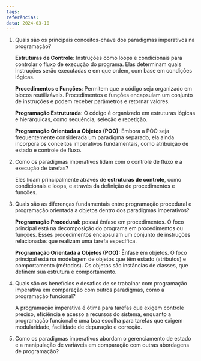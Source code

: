 ```yaml
---
tags: 
referências: 
data: 2024-03-10
---
```

1) Quais são os principais conceitos-chave dos paradigmas imperativos na programação?
   
	**Estruturas de Controle**: Instruções como loops e condicionais para controlar o fluxo de execução do programa. Elas determinam quais instruções serão executadas e em que ordem, com base em condições lógicas.
    
	**Procedimentos e Funções**: Permitem que o código seja organizado em blocos reutilizáveis. Procedimentos e funções encapsulam um conjunto de instruções e podem receber parâmetros e retornar valores.
    
	**Programação Estruturada**: O código é organizado em estruturas lógicas e hierárquicas, como sequência, seleção e repetição.
    
	**Programação Orientada a Objetos (POO)**: Embora a POO seja frequentemente considerada um paradigma separado, ela ainda incorpora os conceitos imperativos fundamentais, como atribuição de estado e controle de fluxo.
   
2) Como os paradigmas imperativos lidam com o controle de fluxo e a execução de tarefas?

	Eles lidam principalmente através de **estruturas de controle**, como condicionais e loops, e através da definição de procedimentos e funções.
   
3) Quais são as diferenças fundamentais entre programação procedural e programação orientada a objetos dentro dos paradigmas imperativos?

	**Programação Procedural:** possui ênfase em procedimentos. O foco principal está na decomposição do programa em procedimentos ou funções. Esses procedimentos encapsulam um conjunto de instruções relacionadas que realizam uma tarefa específica.

	**Programação Orientada a Objetos (POO):** Ênfase em objetos. O foco principal está na modelagem de objetos que têm estado (atributos) e comportamento (métodos). Os objetos são instâncias de classes, que definem sua estrutura e comportamento.
   
4) Quais são os benefícios e desafios de se trabalhar com programação imperativa em comparação com outros paradigmas, como a programação funcional?

	A programação imperativa é ótima para tarefas que exigem controle preciso, eficiência e acesso a recursos do sistema, enquanto a programação funcional é uma boa escolha para tarefas que exigem modularidade, facilidade de depuração e correção.

5) Como os paradigmas imperativos abordam o gerenciamento de estado e a manipulação de variáveis em comparação com outras abordagens de programação?

	